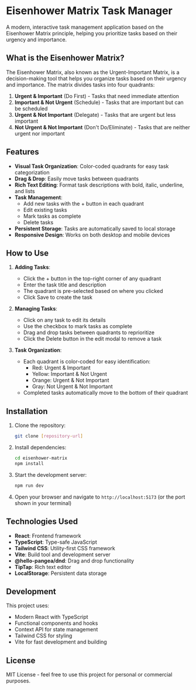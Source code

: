 # Eisenhower Matrix Task Manager

A modern, interactive task management application based on the Eisenhower Matrix principle, helping you prioritize tasks based on their urgency and importance.

## What is the Eisenhower Matrix?

The Eisenhower Matrix, also known as the Urgent-Important Matrix, is a decision-making tool that helps you organize tasks based on their urgency and importance. The matrix divides tasks into four quadrants:

1. **Urgent & Important** (Do First) - Tasks that need immediate attention
2. **Important & Not Urgent** (Schedule) - Tasks that are important but can be scheduled
3. **Urgent & Not Important** (Delegate) - Tasks that are urgent but less important
4. **Not Urgent & Not Important** (Don't Do/Eliminate) - Tasks that are neither urgent nor important

## Features

- **Visual Task Organization**: Color-coded quadrants for easy task categorization
- **Drag & Drop**: Easily move tasks between quadrants
- **Rich Text Editing**: Format task descriptions with bold, italic, underline, and lists
- **Task Management**:
  - Add new tasks with the + button in each quadrant
  - Edit existing tasks
  - Mark tasks as complete
  - Delete tasks
- **Persistent Storage**: Tasks are automatically saved to local storage
- **Responsive Design**: Works on both desktop and mobile devices

## How to Use

1. **Adding Tasks**:

   - Click the + button in the top-right corner of any quadrant
   - Enter the task title and description
   - The quadrant is pre-selected based on where you clicked
   - Click Save to create the task

2. **Managing Tasks**:

   - Click on any task to edit its details
   - Use the checkbox to mark tasks as complete
   - Drag and drop tasks between quadrants to reprioritize
   - Click the Delete button in the edit modal to remove a task

3. **Task Organization**:
   - Each quadrant is color-coded for easy identification:
     - Red: Urgent & Important
     - Yellow: Important & Not Urgent
     - Orange: Urgent & Not Important
     - Gray: Not Urgent & Not Important
   - Completed tasks automatically move to the bottom of their quadrant

## Installation

1. Clone the repository:

   ```bash
   git clone [repository-url]
   ```

2. Install dependencies:

   ```bash
   cd eisenhower-matrix
   npm install
   ```

3. Start the development server:

   ```bash
   npm run dev
   ```

4. Open your browser and navigate to `http://localhost:5173` (or the port shown in your terminal)

## Technologies Used

- **React**: Frontend framework
- **TypeScript**: Type-safe JavaScript
- **Tailwind CSS**: Utility-first CSS framework
- **Vite**: Build tool and development server
- **@hello-pangea/dnd**: Drag and drop functionality
- **TipTap**: Rich text editor
- **LocalStorage**: Persistent data storage

## Development

This project uses:

- Modern React with TypeScript
- Functional components and hooks
- Context API for state management
- Tailwind CSS for styling
- Vite for fast development and building

## License

MIT License - feel free to use this project for personal or commercial purposes.
